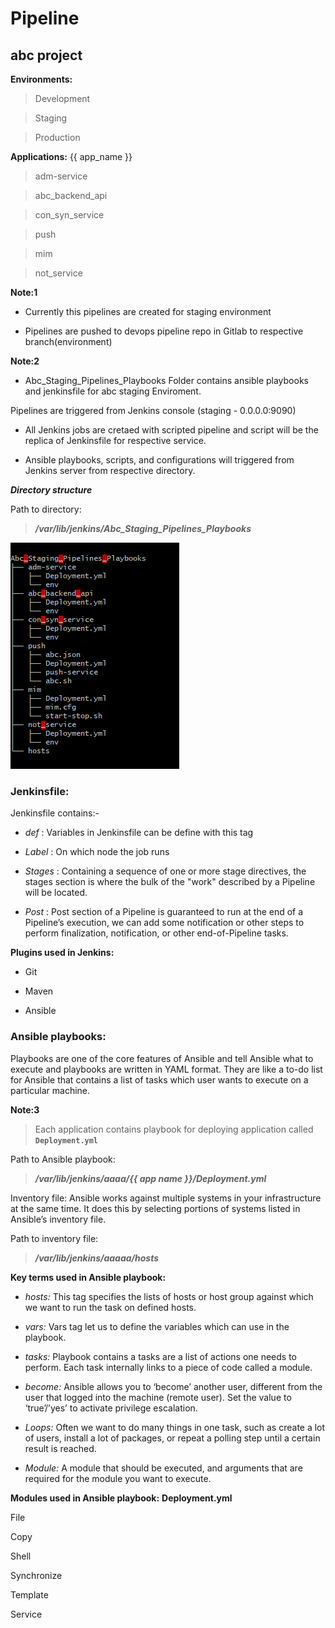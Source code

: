 # **Pipeline**
## **abc project**

**Environments:**
   > Development

   > Staging

   > Production

**Applications:** {{ app_name }}
   > adm-service

   > abc_backend_api

   > con_syn_service

   > push

   > mim

   > not_service

**Note:1** 
	
- Currently this pipelines are created for staging environment
	
- Pipelines are pushed to devops pipeline repo in Gitlab to respective branch(environment) 



**Note:2**

- Abc\_Staging_Pipelines_Playbooks Folder contains ansible playbooks and jenkinsfile for
abc staging Enviroment.


Pipelines are triggered from Jenkins console (staging - 0.0.0.0:9090) 

- All Jenkins jobs are cretaed with scripted pipeline and script will be the replica of Jenkinsfile for respective service.

- Ansible playbooks, scripts, and configurations will triggered from Jenkins server from respective directory. 


***Directory structure***

Path to directory: 

> ***/var/lib/jenkins/Abc_Staging_Pipelines_Playbooks***

![ansible scripts](https://github.com/arundevops16/document/blob/master/staging-dir-structure.png)



### Jenkinsfile: 

Jenkinsfile contains:-

- _def_		: Variables in Jenkinsfile can be define with this tag

- _Label_	: On which node the job runs

- _Stages_	: Containing a sequence of one or more stage directives, the stages section is where the bulk of the "work" described by a Pipeline will be located.

- _Post_		: Post section of a Pipeline is guaranteed to run at the end of a Pipeline’s execution, we can add some notification or other steps to perform finalization, notification, or other end-of-Pipeline tasks.


**Plugins used in Jenkins:**

- Git

- Maven

- Ansible


### Ansible playbooks:

Playbooks are one of the core features of Ansible and tell Ansible what to execute and playbooks are written in YAML format. They are like a to-do list for Ansible that contains a list of tasks which user wants to execute on a particular machine.


**Note:3**

> Each application contains playbook for deploying application called **`Deployment.yml`** 

Path to Ansible playbook:

> ***/var/lib/jenkins/aaaa/{{ app name }}/Deployment.yml***

Inventory file:  Ansible works against multiple systems in your infrastructure at the same time. It does this by selecting portions of systems listed in Ansible’s inventory file.

Path to inventory file:

> ***/var/lib/jenkins/aaaaa/hosts***


**Key terms used in Ansible playbook:**

- *hosts:* This tag specifies the lists of hosts or host group against which we want to run the task on defined hosts.

- *vars:* Vars tag let us to define the variables which can use in the playbook. 

- *tasks:*  Playbook contains a tasks are a list of actions one needs to perform. Each task internally links to a piece of code called a module.

- *become:* Ansible allows you to ‘become’ another user, different from the user that logged into the machine (remote user). Set the value to ‘true’/’yes’ to activate privilege escalation.

- *Loops:* Often we want to do many things in one task, such as create a lot of users, install a lot of packages, or repeat a polling step until a certain result is reached.

- *Module:* A module that should be executed, and arguments that are required for the module you want to execute.

**Modules used in Ansible playbook:** **Deployment.yml**

File 

Copy

Shell

Synchronize

Template

Service

